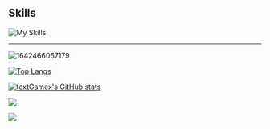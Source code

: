 ## Skills
![My Skills](https://skills-icons.vercel.app/api/icons?i=csharp,dotnet,git,avaloniaui,winui,github,md,mysql,obsidian,visualstudio,vscode,rider)

---
![1642466067179](https://github.com/user-attachments/assets/1d159c79-bdef-44b1-b97c-420f4dae8c8c)


[![Top Langs](https://github-readme-stats.vercel.app/api/top-langs/?username=textGamex&layout=donut)](https://github.com/anuraghazra/github-readme-stats)

[![textGamex's GitHub stats](https://github-readme-stats.vercel.app/api?username=textGamex&theme=radical&show_icons=true)](https://github.com/anuraghazra/github-readme-stats)

![](https://count.getloli.com/get/@textGamex.github.readme)

![](https://visitor-badge.glitch.me/badge?page_id=textGamex.github.home&left_color=green&right_color=red)
